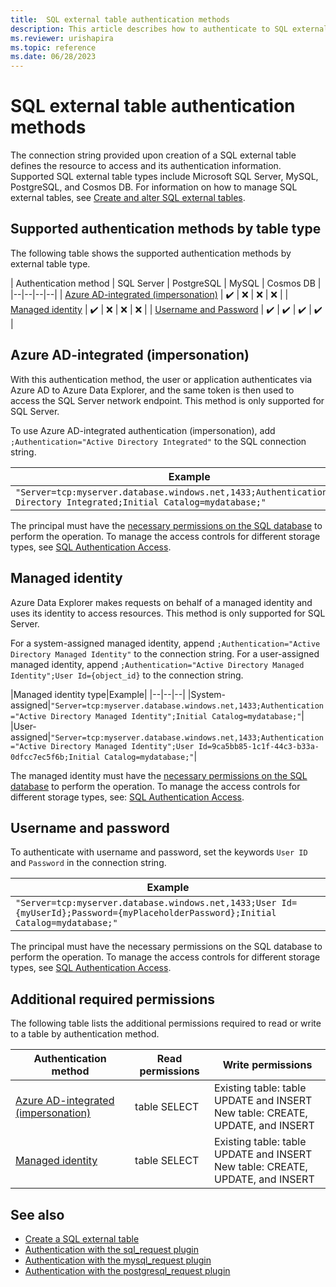 ```yaml
---
title:  SQL external table authentication methods
description: This article describes how to authenticate to SQL external tables in Azure Data Explorer.
ms.reviewer: urishapira
ms.topic: reference
ms.date: 06/28/2023
---
```

# SQL external table authentication methods

The connection string provided upon creation of a SQL external table defines the resource to access and its authentication information. Supported SQL external table types include Microsoft SQL Server, MySQL, PostgreSQL, and Cosmos DB. For information on how to manage SQL external tables, see [Create and alter SQL external tables](../../management/external-sql-tables.md).

## Supported authentication methods by table type

The following table shows the supported authentication methods by external table type.

| Authentication method | SQL Server | PostgreSQL | MySQL | Cosmos DB |
|--|--|--|--|
| [Azure AD-integrated (impersonation)](#azure-ad-integrated-impersonation) | :heavy_check_mark: | :x: | :x: | :x: |
| [Managed identity](#managed-identity) | :heavy_check_mark: | :x: | :x: | :x: |
| [Username and Password](#username-and-password) | :heavy_check_mark: | :heavy_check_mark: | :heavy_check_mark: | :heavy_check_mark: |

## Azure AD-integrated (impersonation)

With this authentication method, the user or application authenticates via Azure AD to Azure Data Explorer, and the same token is then used to access the SQL Server network endpoint. This method is only supported for SQL Server.

To use Azure AD-integrated authentication (impersonation), add `;Authentication="Active Directory Integrated"` to the SQL connection string.

|Example|
|--|
|`"Server=tcp:myserver.database.windows.net,1433;Authentication=Active Directory Integrated;Initial Catalog=mydatabase;"`|

The principal must have the [necessary permissions on the SQL database](#additional-required-permissions) to perform the operation. To manage the access controls for different storage types, see [SQL Authentication Access](/sql/relational-databases/security/authentication-access/getting-started-with-database-engine-permissions).

## Managed identity

Azure Data Explorer makes requests on behalf of a managed identity and uses its identity to access resources. This method is only supported for SQL Server.

For a system-assigned managed identity, append `;Authentication="Active Directory Managed Identity"` to the connection string. For a user-assigned managed identity, append `;Authentication="Active Directory Managed Identity";User Id={object_id}` to the connection string.

|Managed identity type|Example|
|--|--|--|
|System-assigned|`"Server=tcp:myserver.database.windows.net,1433;Authentication="Active Directory Managed Identity";Initial Catalog=mydatabase;"`|
|User-assigned|`"Server=tcp:myserver.database.windows.net,1433;Authentication="Active Directory Managed Identity";User Id=9ca5bb85-1c1f-44c3-b33a-0dfcc7ec5f6b;Initial Catalog=mydatabase;"`|

The managed identity must have the [necessary permissions on the SQL database](#additional-required-permissions) to perform the operation. To manage the access controls for different storage types, see: [SQL Authentication Access](/sql/relational-databases/security/authentication-access/getting-started-with-database-engine-permissions).

## Username and password

To authenticate with username and password, set the keywords `User ID` and `Password` in the connection string.

|Example|
|--|
|`"Server=tcp:myserver.database.windows.net,1433;User Id={myUserId};Password={myPlaceholderPassword};Initial Catalog=mydatabase;"`|

The principal must have the necessary permissions on the SQL database to perform the operation. To manage the access controls for different storage types, see [SQL Authentication Access](/sql/relational-databases/security/authentication-access/getting-started-with-database-engine-permissions).

## Additional required permissions

The following table lists the additional permissions required to read or write to a table by authentication method.

|Authentication method|Read permissions|Write permissions|
|--|--|--|
|[Azure AD-integrated (impersonation)](#azure-ad-integrated-impersonation)|table SELECT|Existing table: table UPDATE and INSERT<br/>New table: CREATE, UPDATE, and INSERT|
|[Managed identity](#managed-identity)|table SELECT|Existing table: table UPDATE and INSERT<br/>New table: CREATE, UPDATE, and INSERT|

## See also

* [Create a SQL external table](../../management/external-sql-tables.md)
* [Authentication with the sql_request plugin](../../query/sqlrequestplugin.md#authentication-and-authorization)
* [Authentication with the mysql_request plugin](../../query/mysqlrequest-plugin.md#authentication-and-authorization)
* [Authentication with the postgresql_request plugin](../../query/postgresql-request-plugin.md#authentication-and-authorization)
